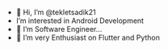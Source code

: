 - 👋 Hi, I’m @tekletsadik21
-    I’m interested in Android Development 
- 🌱 I’m Software Engineer... 
- 💞️ I’m very Enthusiast on Flutter and Python 

<!---
tekletsadik21/tekletsadik21 is a ✨ special ✨ repository because its `README.md` (this file) appears on your GitHub profile.
You can click the Preview link to take a look at your changes.
--->
